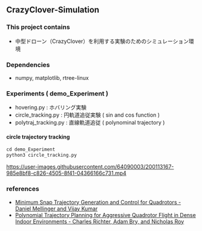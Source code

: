 ## CrazyClover-Simulation

### This project contains
- 中型ドローン（CrazyClover）を利用する実験のためのシミュレーション環境

### Dependencies
- numpy, matplotlib, rtree-linux

### Experiments ( demo_Experiment )
- hovering.py : ホバリング実験
- circle_tracking.py : 円軌道追従実験 ( sin and cos function )
- polytraj_tracking.py : 直線軌道追従 ( polynominal trajectory )


#### circle trajectory tracking
```python
cd demo_Experiment
python3 circle_tracking.py
```

https://user-images.githubusercontent.com/64090003/200113167-985e8bf8-c826-4505-8f41-04366166c731.mp4

### references 
- [Minimum Snap Trajectory Generation and Control for Quadrotors - Daniel Mellinger and Vijay Kumar](https://arxiv.org/pdf/1706.06478.pdf)
- [Polynomial Trajectory Planning for Aggressive Quadrotor Flight in Dense Indoor Environments - Charles Richter, Adam Bry, and Nicholas Roy](https://groups.csail.mit.edu/rrg/papers/Richter_ISRR13.pdf)